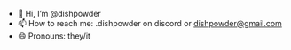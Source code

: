 - 👋 Hi, I’m @dishpowder
- 📫 How to reach me: .dishpowder on discord or dishpowder@gmail.com
- 😄 Pronouns: they/it

<!---
dishpowder/dishpowder is a ✨ special ✨ repository because its `README.md` (this file) appears on your GitHub profile.
You can click the Preview link to take a look at your changes.
--->
